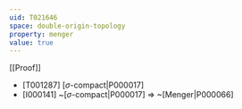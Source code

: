```yaml
---
uid: T021646
space: double-origin-topology
property: menger
value: true
---
```

[[Proof]]

* [T001287] [$\sigma$-compact|P000017]
* [I000141] ~[$\sigma$-compact|P000017] => ~[Menger|P000066]

